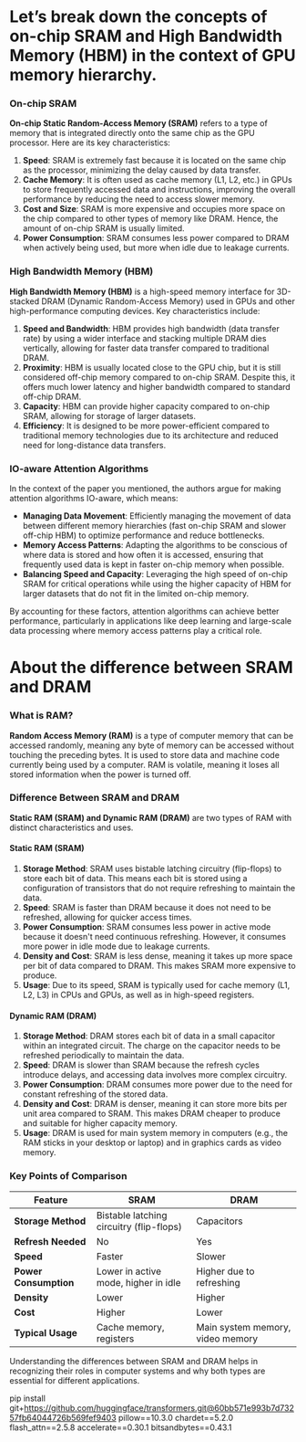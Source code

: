 # Let’s break down the concepts of on-chip SRAM and High Bandwidth Memory (HBM) in the context of GPU memory hierarchy.

### On-chip SRAM

**On-chip Static Random-Access Memory (SRAM)** refers to a type of memory that is integrated directly onto the same chip as the GPU processor. Here are its key characteristics:

1. **Speed**: SRAM is extremely fast because it is located on the same chip as the processor, minimizing the delay caused by data transfer.
2. **Cache Memory**: It is often used as cache memory (L1, L2, etc.) in GPUs to store frequently accessed data and instructions, improving the overall performance by reducing the need to access slower memory.
3. **Cost and Size**: SRAM is more expensive and occupies more space on the chip compared to other types of memory like DRAM. Hence, the amount of on-chip SRAM is usually limited.
4. **Power Consumption**: SRAM consumes less power compared to DRAM when actively being used, but more when idle due to leakage currents.

### High Bandwidth Memory (HBM)

**High Bandwidth Memory (HBM)** is a high-speed memory interface for 3D-stacked DRAM (Dynamic Random-Access Memory) used in GPUs and other high-performance computing devices. Key characteristics include:

1. **Speed and Bandwidth**: HBM provides high bandwidth (data transfer rate) by using a wider interface and stacking multiple DRAM dies vertically, allowing for faster data transfer compared to traditional DRAM.
2. **Proximity**: HBM is usually located close to the GPU chip, but it is still considered off-chip memory compared to on-chip SRAM. Despite this, it offers much lower latency and higher bandwidth compared to standard off-chip DRAM.
3. **Capacity**: HBM can provide higher capacity compared to on-chip SRAM, allowing for storage of larger datasets.
4. **Efficiency**: It is designed to be more power-efficient compared to traditional memory technologies due to its architecture and reduced need for long-distance data transfers.

### IO-aware Attention Algorithms

In the context of the paper you mentioned, the authors argue for making attention algorithms IO-aware, which means:

- **Managing Data Movement**: Efficiently managing the movement of data between different memory hierarchies (fast on-chip SRAM and slower off-chip HBM) to optimize performance and reduce bottlenecks.
- **Memory Access Patterns**: Adapting the algorithms to be conscious of where data is stored and how often it is accessed, ensuring that frequently used data is kept in faster on-chip memory when possible.
- **Balancing Speed and Capacity**: Leveraging the high speed of on-chip SRAM for critical operations while using the higher capacity of HBM for larger datasets that do not fit in the limited on-chip memory.

By accounting for these factors, attention algorithms can achieve better performance, particularly in applications like deep learning and large-scale data processing where memory access patterns play a critical role.

# About the difference between SRAM and DRAM

### What is RAM?

**Random Access Memory (RAM)** is a type of computer memory that can be accessed randomly, meaning any byte of memory can be accessed without touching the preceding bytes. It is used to store data and machine code currently being used by a computer. RAM is volatile, meaning it loses all stored information when the power is turned off.

### Difference Between SRAM and DRAM

**Static RAM (SRAM) and Dynamic RAM (DRAM)** are two types of RAM with distinct characteristics and uses.

#### Static RAM (SRAM)
1. **Storage Method**: SRAM uses bistable latching circuitry (flip-flops) to store each bit of data. This means each bit is stored using a configuration of transistors that do not require refreshing to maintain the data.
2. **Speed**: SRAM is faster than DRAM because it does not need to be refreshed, allowing for quicker access times.
3. **Power Consumption**: SRAM consumes less power in active mode because it doesn't need continuous refreshing. However, it consumes more power in idle mode due to leakage currents.
4. **Density and Cost**: SRAM is less dense, meaning it takes up more space per bit of data compared to DRAM. This makes SRAM more expensive to produce.
5. **Usage**: Due to its speed, SRAM is typically used for cache memory (L1, L2, L3) in CPUs and GPUs, as well as in high-speed registers.

#### Dynamic RAM (DRAM)
1. **Storage Method**: DRAM stores each bit of data in a small capacitor within an integrated circuit. The charge on the capacitor needs to be refreshed periodically to maintain the data.
2. **Speed**: DRAM is slower than SRAM because the refresh cycles introduce delays, and accessing data involves more complex circuitry.
3. **Power Consumption**: DRAM consumes more power due to the need for constant refreshing of the stored data.
4. **Density and Cost**: DRAM is denser, meaning it can store more bits per unit area compared to SRAM. This makes DRAM cheaper to produce and suitable for higher capacity memory.
5. **Usage**: DRAM is used for main system memory in computers (e.g., the RAM sticks in your desktop or laptop) and in graphics cards as video memory.

### Key Points of Comparison

| Feature          | SRAM                           | DRAM                          |
|------------------|--------------------------------|-------------------------------|
| **Storage Method**  | Bistable latching circuitry (flip-flops) | Capacitors                      |
| **Refresh Needed**  | No                             | Yes                            |
| **Speed**           | Faster                         | Slower                         |
| **Power Consumption**| Lower in active mode, higher in idle | Higher due to refreshing       |
| **Density**         | Lower                          | Higher                         |
| **Cost**            | Higher                         | Lower                          |
| **Typical Usage**   | Cache memory, registers        | Main system memory, video memory|

Understanding the differences between SRAM and DRAM helps in recognizing their roles in computer systems and why both types are essential for different applications.



pip install git+https://github.com/huggingface/transformers.git@60bb571e993b7d73257fb64044726b569fef9403 pillow==10.3.0 chardet==5.2.0 flash_attn==2.5.8 accelerate==0.30.1 bitsandbytes==0.43.1
